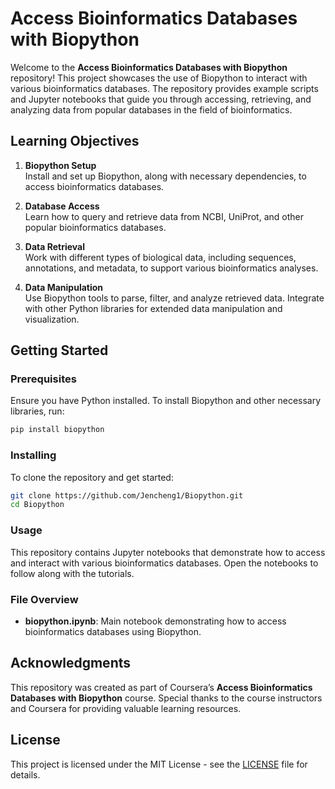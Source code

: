 # Access Bioinformatics Databases with Biopython

Welcome to the **Access Bioinformatics Databases with Biopython** repository! This project showcases the use of Biopython to interact with various bioinformatics databases. The repository provides example scripts and Jupyter notebooks that guide you through accessing, retrieving, and analyzing data from popular databases in the field of bioinformatics.

## Learning Objectives

1. **Biopython Setup**  
   Install and set up Biopython, along with necessary dependencies, to access bioinformatics databases.

2. **Database Access**  
   Learn how to query and retrieve data from NCBI, UniProt, and other popular bioinformatics databases.

3. **Data Retrieval**  
   Work with different types of biological data, including sequences, annotations, and metadata, to support various bioinformatics analyses.

4. **Data Manipulation**  
   Use Biopython tools to parse, filter, and analyze retrieved data. Integrate with other Python libraries for extended data manipulation and visualization.

## Getting Started

### Prerequisites

Ensure you have Python installed. To install Biopython and other necessary libraries, run:

```bash
pip install biopython
```

### Installing

To clone the repository and get started:

```bash
git clone https://github.com/Jencheng1/Biopython.git
cd Biopython
```

### Usage

This repository contains Jupyter notebooks that demonstrate how to access and interact with various bioinformatics databases. Open the notebooks to follow along with the tutorials.

### File Overview

- **biopython.ipynb**: Main notebook demonstrating how to access bioinformatics databases using Biopython.

## Acknowledgments

This repository was created as part of Coursera’s **Access Bioinformatics Databases with Biopython** course. Special thanks to the course instructors and Coursera for providing valuable learning resources.

## License

This project is licensed under the MIT License - see the [LICENSE](LICENSE) file for details.
